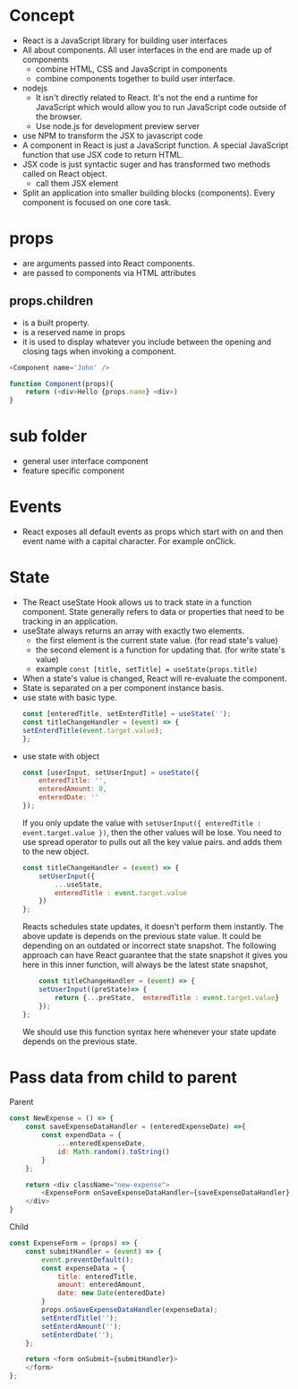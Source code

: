 # Concept
- React is a JavaScript library for building user interfaces
- All about components. All user interfaces in the end are made up of components
    - combine HTML, CSS and JavaScript in components
    - combine components together to build user interface. 
- nodejs
    - It isn't directly related to React. It's not the end a runtime for JavaScript which would allow you to run JavaScript code outside of the browser. 
    - Use node.js for development preview server
- use NPM to transform the JSX to javascript code  
- A component in React is just a JavaScript function. A special JavaScript function that use JSX code to return HTML.
- JSX code is just syntactic suger and has transformed two methods called on React object.
	- call them JSX element
- Split an application into smaller building blocks (components). Every component is focused on one core task. 
# props
- are arguments passed into React components.
- are passed to components via HTML attributes
## props.children 
- is a built property. 
- is a reserved name in props
- it is used to display whatever you include between the opening and closing tags when invoking a component.
``` javascript 
<Component name='John' /> 

function Component(props){
    return (<div>Hello {props.name} <div>)
}
```

# sub folder
- general user interface component
- feature specific component

# Events
- React exposes all default events as props which start with on and then event name with a capital character. For example onClick.

# State
- The React useState Hook allows us to track state in a function component. State generally refers to data or properties that need to be tracking in an application.
- useState always returns an array with exactly two elements.
    - the first element is the current state value. (for read state's value)
    - the second element is a function for updating that. (for write state's value)
    - example ``` const [title, setTitle] = useState(props.title) ```
- When a state's value is changed, React will re-evaluate the component.
- State is separated on a per component instance basis.
- use state with basic type.
    ``` javascript 
    const [enteredTitle, setEnterdTitle] = useState(''); 
    const titleChangeHandler = (event) => {
    setEnterdTitle(event.target.value);
    }; 
    ```
- use state with object
    ``` javascript
    const [userInput, setUserInput] = useState({
        enteredTitle: '',
        enteredAmount: 0,
        enteredDate: ''
    }); 
    ``` 
    If you only update the value with ``` setUserInput({ enteredTitle : event.target.value }) ```, then the other values will be lose. You need to use spread operator to pulls out all the key value pairs. and adds them to the new object. 
    ``` javascript
    const titleChangeHandler = (event) => {
        setUserInput({
            ...useState,
            enteredTitle : event.target.value
        })
    };  
    ```
    Reacts schedules state updates, it doesn't perform them instantly. The above update is depends on the previous state value. It could be depending on an outdated or incorrect state snapshot. The following approach can have React guarantee that the state snapshot it gives you here in this inner function, will always be the latest state snapshot,
    ``` javascript 
        const titleChangeHandler = (event) => {
        setUserInput((preState)=> {
            return {...preState,  enteredTitle : event.target.value}
        });
    };
    ```
    We should use this function syntax here whenever your state update depends on the previous state.

# Pass data from child to parent
Parent
``` javascript
const NewExpense = () => {
    const saveExpenseDataHandler = (enteredExpenseDate) =>{
        const expendData = {
            ...enteredExpenseDate,
            id: Math.random().toString()
        }
    };

    return <div className="new-expense">
        <ExpenseForm onSaveExpenseDataHandler={saveExpenseDataHandler} /> 
    </div>
}
```
Child
``` javascript
const ExpenseForm = (props) => {
    const submitHandler = (event) => {
        event.preventDefault();
        const expenseData = {
            title: enteredTitle,
            amount: enteredAmount,
            date: new Date(enteredDate)
        }
        props.onSaveExpenseDataHandler(expenseData);
        setEnterdTitle('');
        setEnterdAmount('');
        setEnterdDate('');
    };

    return <form onSubmit={submitHandler}>
    </form>
};
```


    

